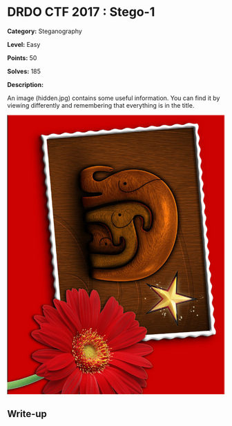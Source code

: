 # DRDO CTF 2017 : Stego-1

**Category:** Steganography

**Level:** Easy

**Points:** 50

**Solves:** 185

**Description:**

An image (hidden.jpg) contains some useful information. You can find it by viewing differently and remembering that everything is in the title.

![hidden.jpg](hidden.jpg)

## Write-up
